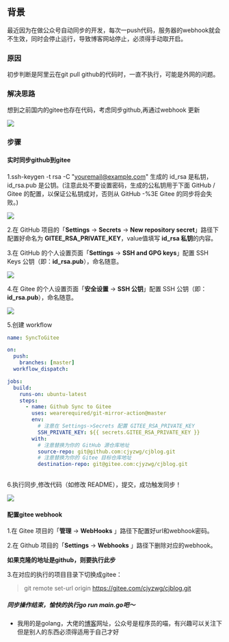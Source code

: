 ## 背景
最近因为在做公众号自动同步的开发，每次一push代码，服务器的webhook就会不生效，同时会停止运行，导致博客网站停止，必须得手动取开启。

### 原因
初步判断是阿里云在git pull github的代码时，一直不执行，可能是外网的问题。

### 解决思路
想到之前国内的gitee也存在代码，考虑同步github,再通过webhook 更新


![](https://gitee.com/cjyzwg/img/raw/master/202203131218367.png)

### 步骤

#### **实时同步github到gitee**
1.ssh-keygen -t rsa -C "youremail@example.com"
生成的 id_rsa 是私钥，id_rsa.pub 是公钥。(注意此处不要设置密码，生成的公私钥用于下面 GitHub / Gitee 的配置，以保证公私钥成对，否则从 GitHub -%3E Gitee 的同步将会失败。)

![](https://gitee.com/cjyzwg/img/raw/master/202203131223319.png)

2.在 GitHub 项目的「**Settings** -> **Secrets** → **New repository secret**」路径下配置好命名为 **GITEE_RSA_PRIVATE_KEY**，value值填写 **id_rsa 私钥**的内容。

3.在 GitHub 的个人设置页面「**Settings** ->  **SSH and GPG keys**」配置 SSH Keys 公钥（即：**id_rsa.pub**），命名随意。

![](https://gitee.com/cjyzwg/img/raw/master/202203131227576.png)

4.在 Gitee 的个人设置页面「**安全设置** -> **SSH 公钥**」配置 SSH 公钥（即：**id_rsa.pub**），命名随意。

![](https://gitee.com/cjyzwg/img/raw/master/202203131228907.png)

5.创建 workflow

```yaml
name: SyncToGitee

on:
  push:
    branches: [master]
  workflow_dispatch:

jobs:
  build:
    runs-on: ubuntu-latest
    steps:
      - name: Github Sync to Gitee
        uses: wearerequired/git-mirror-action@master
        env:
          # 注意在 Settings->Secrets 配置 GITEE_RSA_PRIVATE_KEY
          SSH_PRIVATE_KEY: ${{ secrets.GITEE_RSA_PRIVATE_KEY }}
        with:
          # 注意替换为你的 GitHub 源仓库地址
          source-repo: git@github.com:cjyzwg/cjblog.git
          # 注意替换为你的 Gitee 目标仓库地址
          destination-repo: git@gitee.com:cjyzwg/cjblog.git
          
```

6.执行同步,修改代码（如修改 README），提交，成功触发同步！

![](https://gitee.com/cjyzwg/img/raw/master/202203131231561.png)

#### **配置gitee webhook**
1.在 Gitee 项目的「**管理** -> **WebHooks** 」路径下配置好url和webhook密码。

2.在 Github 项目的「**Settings** -> **Webhooks** 」路径下删除对应的webhook。

**如果克隆的地址是github，则要执行此步**

3.在对应的执行的项目目录下切换成gitee：

> git remote set-url origin https://gitee.com/cjyzwg/cjblog.git

##### 同步操作结束，愉快的执行go run main.go吧～
- 我用的是golang，大佬的[博客](https://catcoding.me/)网址，公众号是程序员的喵，有兴趣可以关注下但是别人的东西必须得适用于自己才好